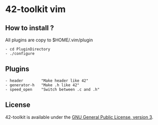 42-toolkit	vim
==========

## How to install ?

All plugins are copy to $HOME/.vim/plugin

    - cd PluginDirectory
    - ./configure

## Plugins

    - header		"Make header like 42"
    - generator-h	"Make .h like 42"
	- speed_open	"Switch between .c and .h"

## License

42-toolkit is available under the [GNU General Public License, version 3](LICENSE).
